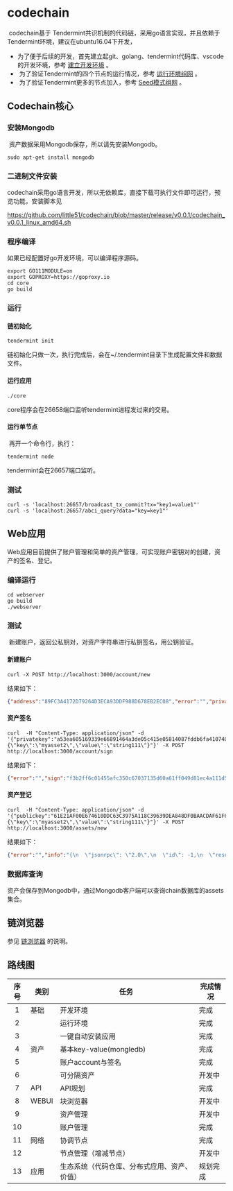 # codechain

​	codechain基于 Tendermint共识机制的代码链，采用go语言实现，并且依赖于Tendermint环境，建议在ubuntu16.04下开发，

- ​	为了便于后续的开发，首先建立起git、golang、tendermint代码库、vscode的开发环境，参考  [建立开发环境](https://github.com/little51/codechain/blob/master/getting-start.md)  。
- ​	为了验证Tendermint的四个节点的运行情况，参考 [运行环境组网](https://github.com/little51/codechain/blob/master/making-testnet.md) 。
- ​	为了验证Tendermint更多的节点加入，参考 [Seed模式组网](https://github.com/little51/codechain/blob/master/making-seeds.md) 。

## Codechain核心

### 安装Mongodb

​	资产数据采用Mongodb保存，所以请先安装Mongodb。

```shell
sudo apt-get install mongodb
```

### 二进制文件安装

codechain采用go语言开发，所以无依赖库，直接下载可执行文件即可运行，预览功能，安装脚本见

https://github.com/little51/codechain/blob/master/release/v0.0.1/codechain_v0.0.1_linux_amd64.sh

### 程序编译

如果已经配置好go开发环境，可以编译程序源码。

```shell
export GO111MODULE=on
export GOPROXY=https://goproxy.io
cd core
go build
```

### 运行

#### 链初始化

```shell
tendermint init
```

链初始化只做一次，执行完成后，会在~/.tendermint目录下生成配置文件和数据文件。

#### 运行应用

```shell
./core
```

core程序会在26658端口监听tendermint进程发过来的交易。

#### 运行单节点

​	再开一个命令行，执行：

```shell
tendermint node
```

tendermint会在26657端口监听。

### 测试

```shell
curl -s 'localhost:26657/broadcast_tx_commit?tx="key1=value1"'
curl -s 'localhost:26657/abci_query?data="key=key1"'
```

## Web应用

​	Web应用目前提供了账户管理和简单的资产管理，可实现账户密钥对的创建，资产的签名、登记。

### 编译运行

```shell
cd webserver
go build
./webserver
```

### 测试

​	新建账户，返回公私钥对，对资产字符串进行私钥签名，用公钥验证。

#### 新建账户

```shell
curl -X POST http://localhost:3000/account/new
```

结果如下：

```json
{"address":"89FC3A4172D79264D3ECA93DDF988D678EB2EC08","error":"","privateKey":"a53ea605169339e66891464a3de05c415e05814087fddb6fa41074044a43b8fa61e21af00e674610ddc63c3975a118c39639dea848df0baacdaf61f604f5d9a5","publicKey":"61E21AF00E674610DDC63C3975A118C39639DEA848DF0BAACDAF61F604F5D9A5"}
```

#### 资产签名

```shell
curl  -H "Content-Type: application/json" -d '{"privatekey":"a53ea605169339e66891464a3de05c415e05814087fddb6fa41074044a43b8fa61e21af00e674610ddc63c3975a118c39639dea848df0baacdaf61f604f5d9a5","msg":"{\"key\":\"myasset2\",\"value\":\"string111\"}"}' -X POST http://localhost:3000/account/sign
```

结果如下：

```json
{"error":"","sign":"f3b2ff6c01455afc350c67037135d60a61ff049d81ec4a111d54fac07578fb0af1dc049205af16c6cf5ec77575dfa37a5d0e89991eca167c38a5d2c9c50b3308"}
```

#### 资产登记

```shell
curl  -H "Content-Type: application/json" -d '{"publickey":"61E21AF00E674610DDC63C3975A118C39639DEA848DF0BAACDAF61F604F5D9A5","sign":"f3b2ff6c01455afc350c67037135d60a61ff049d81ec4a111d54fac07578fb0af1dc049205af16c6cf5ec77575dfa37a5d0e89991eca167c38a5d2c9c50b3308","msg":"{\"key\":\"myasset2\",\"value\":\"string111\"}"}' -X POST http://localhost:3000/assets/new
```

结果如下：

```json
{"error":"","info":"{\n  \"jsonrpc\": \"2.0\",\n  \"id\": -1,\n  \"result\": {\n    \"check_tx\": {\n      \"code\": 0,\n      \"data\": null,\n      \"log\": \"\",\n      \"info\": \"\",\n      \"gasWanted\": \"1\",\n      \"gasUsed\": \"0\",\n      \"events\": [],\n      \"codespace\": \"\"\n    },\n    \"deliver_tx\": {\n      \"code\": 0,\n      \"data\": null,\n      \"log\": \"\",\n      \"info\": \"\",\n      \"gasWanted\": \"0\",\n      \"gasUsed\": \"0\",\n      \"events\": [],\n      \"codespace\": \"\"\n    },\n    \"hash\": \"917E8691662385EA143F65DEE660A99D3DE04D08B5C1CADC99695ADBE04C5A05\",\n    \"height\": \"10\"\n  }\n}","result":true}
```

### 数据库查询

​	资产会保存到Mongodb中，通过Mongodb客户端可以查询chain数据库的assets集合。

## 链浏览器

参见 [链浏览器](https://github.com/little51/codechain/blob/master/browser/README.md) 的说明。

## 路线图

| 序号 | 类别  | 任务                                         | 完成情况 |
| :--: | ----- | -------------------------------------------- | -------- |
|  1   | 基础  | 开发环境                                     | 完成     |
|  2   |       | 运行环境                                     | 完成     |
|  3   |       | 一键自动安装应用                             | 完成     |
|  4   | 资产  | 基本key-value(mongledb)                      | 完成     |
|  5   |       | 账户account与签名                            | 完成     |
|  6   |       | 可分隔资产                                   | 开发中   |
|  7   | API   | API规划                                      | 完成     |
|  8   | WEBUI | 块浏览器                                     | 开发中   |
|  9   |       | 资产管理                                     | 开发中   |
|  10  |       | 账户管理                                     | 完成     |
|  11  | 网络  | 协调节点                                     | 完成     |
|  12  |       | 节点管理（增减节点）                         | 开发中   |
|  13  | 应用  | 生态系统（代码仓库、分布式应用、资产、价值） | 规划完成 |

